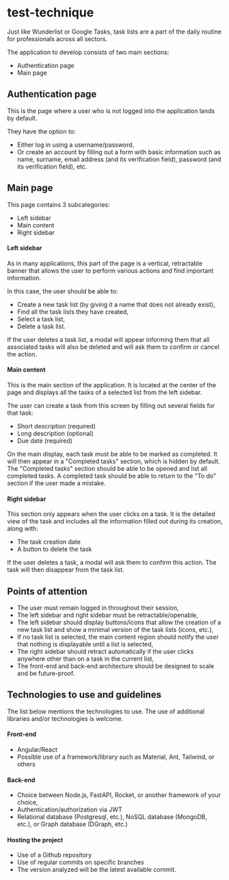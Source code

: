 # test-technique

Just like Wunderlist or Google Tasks, task lists are a part of the daily routine for professionals across all sectors.

The application to develop consists of two main sections:

- Authentication page
- Main page

## Authentication page

This is the page where a user who is not logged into the application lands by default.

They have the option to:

- Either log in using a username/password,
- Or create an account by filling out a form with basic information such as name, surname, email address (and its verification field), password (and its verification field), etc.

## Main page

This page contains 3 subcategories:

- Left sidebar
- Main content
- Right sidebar

#### Left sidebar

As in many applications, this part of the page is a vertical, retractable banner that allows the user to perform various actions and find important information.

In this case, the user should be able to:

- Create a new task list (by giving it a name that does not already exist),
- Find all the task lists they have created,
- Select a task list,
- Delete a task list.

If the user deletes a task list, a modal will appear informing them that all associated tasks will also be deleted and will ask them to confirm or cancel the action.

#### Main content

This is the main section of the application. It is located at the center of the page and displays all the tasks of a selected list from the left sidebar.

The user can create a task from this screen by filling out several fields for that task:

- Short description (required)
- Long description (optional)
- Due date (required)

On the main display, each task must be able to be marked as completed. It will then appear in a "Completed tasks" section, which is hidden by default. 
The "Completed tasks" section should be able to be opened and list all completed tasks. 
A completed task should be able to return to the "To do" section if the user made a mistake.

#### Right sidebar

This section only appears when the user clicks on a task. It is the detailed view of the task and includes all the information filled out during its creation, along with:

- The task creation date
- A button to delete the task

If the user deletes a task, a modal will ask them to confirm this action. The task will then disappear from the task list.

## Points of attention

- The user must remain logged in throughout their session,
- The left sidebar and right sidebar must be retractable/openable,
- The left sidebar should display buttons/icons that allow the creation of a new task list and show a minimal version of the task lists (icons, etc.),
- If no task list is selected, the main content region should notify the user that nothing is displayable until a list is selected,
- The right sidebar should retract automatically if the user clicks anywhere other than on a task in the current list,
- The front-end and back-end architecture should be designed to scale and be future-proof.

## Technologies to use and guidelines

The list below mentions the technologies to use.
The use of additional libraries and/or technologies is welcome.

#### Front-end

- Angular/React
- Possible use of a framework/library such as Material, Ant, Tailwind, or others

#### Back-end

- Choice between Node.js, FastAPI, Rocket, or another framework of your choice,
- Authentication/authorization via JWT
- Relational database (Postgresql, etc.), NoSQL database (MongoDB, etc.), or Graph database (DGraph, etc.)

#### Hosting the project

- Use of a Github repository
- Use of regular commits on specific branches
- The version analyzed will be the latest available commit.
